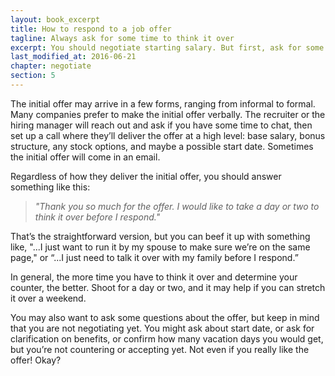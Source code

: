 ```yaml
---
layout: book_excerpt
title: How to respond to a job offer
tagline: Always ask for some time to think it over
excerpt: You should negotiate starting salary. But first, ask for some time to consider the job offer so you can plan for the negotiation.
last_modified_at: 2016-06-21
chapter: negotiate
section: 5
---
```


The initial offer may arrive in a few forms, ranging from informal to formal. Many companies prefer to make the initial offer verbally. The recruiter or the hiring manager will reach out and ask if you have some time to chat, then set up a call where they’ll deliver the offer at a high level: base salary, bonus structure, any stock options, and maybe a possible start date. Sometimes the initial offer will come in an email. 

Regardless of how they deliver the initial offer, you should answer something like this:

> *"Thank you so much for the offer. I would like to take a day or two to think it over before I respond."*

That’s the straightforward version, but you can beef it up with something like, "...I just want to run it by my spouse to make sure we’re on the same page," or “...I just need to talk it over with my family before I respond.”

In general, the more time you have to think it over and determine your counter, the better. Shoot for a day or two, and it may help if you can stretch it over a weekend.

You may also want to ask some questions about the offer, but keep in mind that you are not negotiating yet. You might ask about start date, or ask for clarification on benefits, or confirm how many vacation days you would get, but you’re not countering or accepting yet. Not even if you really like the offer! Okay?
